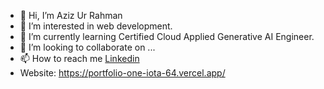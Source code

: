 - 👋 Hi, I’m Aziz Ur Rahman
- 👀 I’m interested in web development.
- 🌱 I’m currently learning Certified Cloud Applied Generative AI Engineer.
- 💞️ I’m looking to collaborate on ...
- 📫 How to reach me [Linkedin](https://www.linkedin.com/in/aziz-ur-rahman-579a6a292/)
- Website: https://portfolio-one-iota-64.vercel.app/
<!---
zeekkhan/zeekkhan is a ✨ special ✨ repository because its `README.md` (this file) appears on your GitHub profile.
You can click the Preview link to take a look at your changes.
--->
